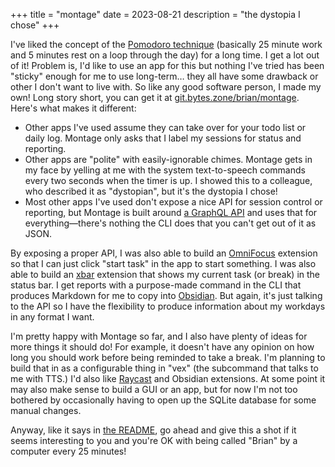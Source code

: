 +++
title = "montage"
date = 2023-08-21
description = "the dystopia I chose"
+++


I've liked the concept of the [Pomodoro technique](https://francescocirillo.com/products/the-pomodoro-technique) (basically 25 minute work and 5 minutes rest on a loop through the day) for a long time. I get a lot out of it! Problem is, I'd like to use an app for this but nothing I've tried has been "sticky" enough for me to use long-term… they all have some drawback or other I don't want to live with. So like any good software person, I made my own! Long story short, you can get it at [git.bytes.zone/brian/montage](https://git.bytes.zone/brian/montage). Here's what makes it different:

- Other apps I've used assume they can take over for your todo list or daily log. Montage only asks that I label my sessions for status and reporting.
- Other apps are "polite" with easily-ignorable chimes. Montage gets in my face by yelling at me with the system text-to-speech commands every two seconds when the timer is up. I showed this to a colleague, who described it as "dystopian", but it's the dystopia I chose!
- Most other apps I've used don't expose a nice API for session control or reporting, but Montage is built around [a GraphQL API](https://git.bytes.zone/brian/montage/src/commit/dc8749ef12604347d9e57a348e8fb8c97cef9e53/montage_client/schema.graphql) and uses that for everything—there's nothing the CLI does that you can't get out of it as JSON.

By exposing a proper API, I was also able to build an [OmniFocus](https://www.omnigroup.com/omnifocus) extension so that I can just click "start task" in the app to start something. I was also able to build an [xbar](https://xbarapp.com/) extension that shows my current task (or break) in the status bar. I get reports with a purpose-made command in the CLI that produces Markdown for me to copy into [Obsidian](https://obsidian.md/). But again, it's just talking to the API so I have the flexibility to produce information about my workdays in any format I want.

I'm pretty happy with Montage so far, and I also have plenty of ideas for more things it should do! For example, it doesn't have any opinion on how long you should work before being reminded to take a break. I'm planning to build that in as a configurable thing in "vex" (the subcommand that talks to me with TTS.) I'd also like [Raycast](https://www.raycast.com/) and Obsidian extensions. At some point it may also make sense to build a GUI or an app, but for now I'm not too bothered by occasionally having to open up the SQLite database for some manual changes.

Anyway, like it says in [the README](https://git.bytes.zone/brian/montage/src/branch/main/README.md), go ahead and give this a shot if it seems interesting to you and you're OK with being called "Brian" by a computer every 25 minutes!
